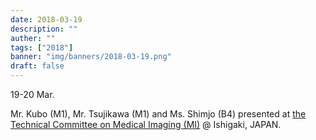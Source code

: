 ```yaml
---
date: 2018-03-19
description: ""
auther: ""
tags: ["2018"]
banner: "img/banners/2018-03-19.png"
draft: false
---
```

19-20 Mar.

Mr. Kubo (M1), Mr. Tsujikawa (M1) and Ms. Shimjo (B4) presented at [the Technical Committee on Medical Imaging (MI)](https://www.ieice.org/ken/program/index.php?tgs_regid=e203fe12be68042d11ff52b370897b3786d0370141d5bd65277a1d3a1e03c3c1&tgid=IEICE-MI&lang=eng) @ Ishigaki, JAPAN.
<!--more-->
